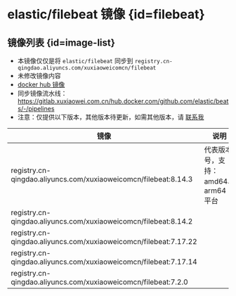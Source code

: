 # elastic/filebeat 镜像 {id=filebeat}

## 镜像列表 {id=image-list}

- 本镜像仅仅是将 `elastic/filebeat` 同步到 `registry.cn-qingdao.aliyuncs.com/xuxiaoweicomcn/filebeat`
- 未修改镜像内容
- [docker hub 镜像](https://hub.docker.com/r/elastic/filebeat)
- 同步镜像流水线：https://gitlab.xuxiaowei.com.cn/hub.docker.com/github.com/elastic/beats/-/pipelines
- 注意：仅提供以下版本，其他版本待更新，如需其他版本，请 [联系我](../../../guide/website.md)

| 镜像                                                               | 说明                      |
|------------------------------------------------------------------|-------------------------|
| registry.cn-qingdao.aliyuncs.com/xuxiaoweicomcn/filebeat:8.14.3  | 代表版本号，支持：amd64、arm64 平台 |
| registry.cn-qingdao.aliyuncs.com/xuxiaoweicomcn/filebeat:8.14.2  |                         |
| registry.cn-qingdao.aliyuncs.com/xuxiaoweicomcn/filebeat:7.17.22 |                         |
| registry.cn-qingdao.aliyuncs.com/xuxiaoweicomcn/filebeat:7.17.14 |                         |
| registry.cn-qingdao.aliyuncs.com/xuxiaoweicomcn/filebeat:7.2.0   |                         |

<style>

._image_registry_cn-qingdao_aliyuncs_com_xuxiaoweicomcn_filebeat table tr th:nth-child(1), 
._image_registry_cn-qingdao_aliyuncs_com_xuxiaoweicomcn_filebeat table tr td:nth-child(1) {
    min-width: 460px;
}

._image_registry_cn-qingdao_aliyuncs_com_xuxiaoweicomcn_filebeat table tr th:nth-child(2), 
._image_registry_cn-qingdao_aliyuncs_com_xuxiaoweicomcn_filebeat table tr td:nth-child(2) {
    min-width: 280px;
}

</style>